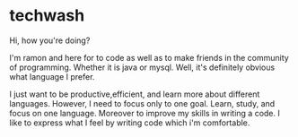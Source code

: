 # techwash

Hi, how you're doing?

I'm ramon and here for to code as well as to make friends in the community of programming.
Whether it is java or mysql. Well, it's definitely obvious what language I prefer.

I just want to be productive,efficient, and learn more about different languages.
However, I need to focus only to one goal. Learn, study, and focus on one language.
Moreover to improve my skills in writing a code.
I like to express what I feel by writing code which i'm comfortable.

